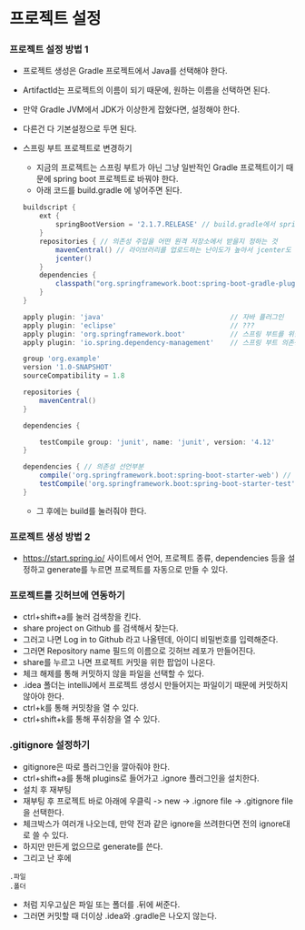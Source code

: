 # 프로젝트 설정

### 프로젝트 설정 방법 1

- 프로젝트 생성은 Gradle 프로젝트에서 Java를 선택해야 한다.

- ArtifactId는 프로젝트의 이름이 되기 때문에, 원하는 이름을 선택하면 된다.

- 만약 Gradle JVM에서 JDK가 이상한게 잡혔다면, 설정해야 한다.

- 다른건 다 기본설정으로 두면 된다.

- 스프링 부트 프로젝트로 변경하기

    - 지금의 프로젝트는 스프링 부트가 아닌 그냥 일반적인 Gradle 프로젝트이기 때문에 spring boot 프로젝트로 바꿔야 한다.
    - 아래 코드를 build.gradle 에 넣어주면 된다.

  ```gradle
  buildscript {
      ext {
          springBootVersion = '2.1.7.RELEASE' // build.gradle에서 springBootVersion을 전역변수로 설정하고, 그 값을 저장한다는 의미
      }
      repositories { // 의존성 주입을 어떤 원격 저장소에서 받을지 정하는 것
          mavenCentral() // 라이브러리를 업로드하는 난이도가 높아서 jcenter도 많이 쓰인다.
          jcenter()
      }
      dependencies {
          classpath("org.springframework.boot:spring-boot-gradle-plugin:${springBootVersion}")
      }
  }
  
  apply plugin: 'java'                               // 자바 플러그인
  apply plugin: 'eclipse'                            // ???
  apply plugin: 'org.springframework.boot'           // 스프링 부트를 위한 필수적인 플러그인
  apply plugin: 'io.spring.dependency-management'    // 스프링 부트 의존성 관리 플러그인
  
  group 'org.example'
  version '1.0-SNAPSHOT'
  sourceCompatibility = 1.8
  
  repositories {
      mavenCentral()
  }
  
  dependencies {
  
      testCompile group: 'junit', name: 'junit', version: '4.12'
  }
  
  dependencies { // 의존성 선언부분
      compile('org.springframework.boot:spring-boot-starter-web') // 버전을 명시할 수 있지만 하면 안된다. 위에서 선언한 전역변수를 버전으로 가지게 하기 위해서
      testCompile('org.springframework.boot:spring-boot-starter-test')
  }
  ```

    - 그 후에는 build를 눌러줘야 한다.

### 프로젝트 생성 방법 2

- https://start.spring.io/ 사이트에서 언어, 프로젝트 종류, dependencies 등을 설정하고 generate를 누르면 프로젝트를 자동으로 만들 수 있다.

### 프로젝트를 깃허브에 연동하기

- ctrl+shift+a를 눌러 검색창을 킨다.
- share project on Github 를 검색해서 찾는다.
- 그러고 나면 Log in to Github 라고 나올텐데, 아이디 비밀번호를 입력해준다.
- 그러면 Repository name 필드의 이름으로 깃허브 레포가 만들어진다.
- share를 누르고 나면 프로젝트 커밋을 위한 팝업이 나온다.
- 체크 해제를 통해 커밋하지 않을 파일을 선택할 수 있다.
- .idea 폴더는 intelliJ에서 프로젝트 생성시 만들어지는 파일이기 때문에 커밋하지 않아야 한다.
- ctrl+k를 통해 커밋창을 열 수 있다.
- ctrl+shift+k를 통해 푸쉬창을 열 수 있다.

### .gitignore 설정하기

- gitignore은 따로 플러그인을 깔아줘야 한다.
- ctrl+shift+a를 통해 plugins로 들어가고 .ignore 플러그인을 설치한다.
- 설치 후 재부팅
- 재부팅 후 프로젝트 바로 아래에 우클릭 -> new -> .ignore file -> .gitignore file을 선택한다.
- 체크박스가 여러개 나오는데, 만약 전과 같은 ignore을 쓰려한다면 전의 ignore대로 쓸 수 있다.
- 하지만 만든게 없으므로 generate를 쓴다.
- 그리고 난 후에

```
.파일
.폴더
```

- 처럼 지우고싶은 파일 또는 폴더를 .뒤에 써준다.
- 그러면 커밋할 때 더이상 .idea와 .gradle은 나오지 않는다.